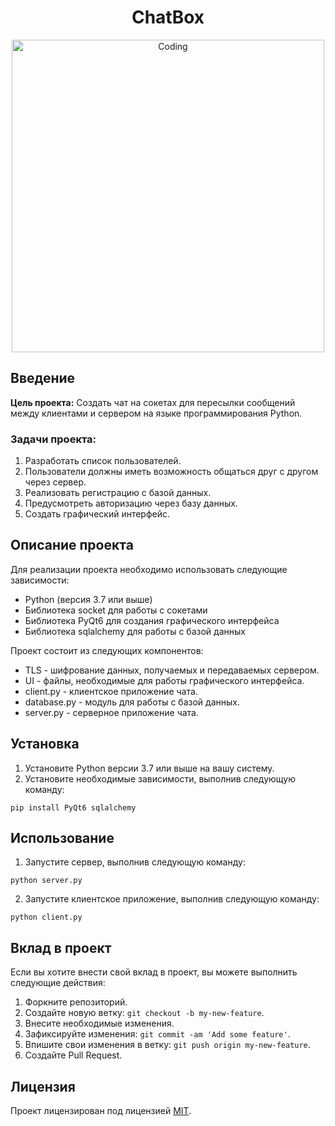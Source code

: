 <!DOCTYPE html>
<html>
<body>
  <h1 align="center">ChatBox</h1>
  <div align='center'>
    <img align="center" alt="Coding" width="500" src="https://i.imgur.com/uTJjC0B.jpg">
  </div>

  <h2>Введение</h2>
  <p><strong>Цель проекта:</strong> Создать чат на сокетах для пересылки сообщений между клиентами и сервером на языке программирования Python.</p>
  <h3>Задачи проекта:</h3>
  <ol>
    <li>Разработать список пользователей.</li>
    <li>Пользователи должны иметь возможность общаться друг с другом через сервер.</li>
    <li>Реализовать регистрацию с базой данных.</li>
    <li>Предусмотреть авторизацию через базу данных.</li>
    <li>Создать графический интерфейс.</li>
  </ol>

  <h2>Описание проекта</h2>
  <p>Для реализации проекта необходимо использовать следующие зависимости:</p>
  <ul>
    <li>Python (версия 3.7 или выше)</li>
    <li>Библиотека socket для работы с сокетами</li>
    <li>Библиотека PyQt6 для создания графического интерфейса</li>
    <li>Библиотека sqlalchemy для работы с базой данных</li>
  </ul>
  <p>Проект состоит из следующих компонентов:</p>
  <ul>
    <li>TLS - шифрование данных, получаемых и передаваемых сервером.</li>
    <li>UI - файлы, необходимые для работы графического интерфейса.</li>
    <li>client.py - клиентское приложение чата.</li>
    <li>database.py - модуль для работы с базой данных.</li>
    <li>server.py - серверное приложение чата.</li>
  </ul>

  <h2>Установка</h2>
  <ol>
    <li>Установите Python версии 3.7 или выше на вашу систему.</li>
    <li>Установите необходимые зависимости, выполнив следующую команду:</li>
  </ol>
  <pre><code>pip install PyQt6 sqlalchemy</code></pre>

  <h2>Использование</h2>
  <ol>
    <li>Запустите сервер, выполнив следующую команду:</li>
  </ol>
  <pre><code>python server.py</code></pre>
  <ol start="2">
    <li>Запустите клиентское приложение, выполнив следующую команду:</li>
  </ol>
  <pre><code>python client.py</code></pre>

  <h2>Вклад в проект

</h2>
  <p>Если вы хотите внести свой вклад в проект, вы можете выполнить следующие действия:</p>
  <ol>
    <li>Форкните репозиторий.</li>
    <li>Создайте новую ветку: <code>git checkout -b my-new-feature</code>.</li>
    <li>Внесите необходимые изменения.</li>
    <li>Зафиксируйте изменения: <code>git commit -am 'Add some feature'</code>.</li>
    <li>Впишите свои изменения в ветку: <code>git push origin my-new-feature</code>.</li>
    <li>Создайте Pull Request.</li>
  </ol>

  <h2>Лицензия</h2>
  <p>Проект лицензирован под лицензией <a href="LICENSE">MIT</a>.</p>
</body>
</html>
